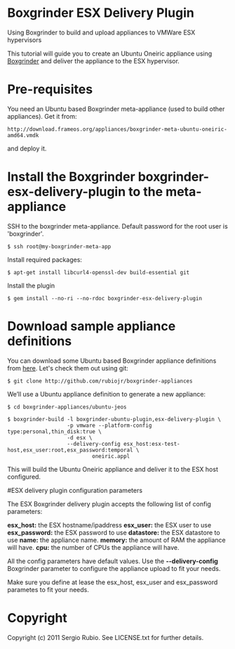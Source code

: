 # Boxgrinder ESX Delivery Plugin 

Using Boxgrinder to build and upload appliances to VMWare ESX hypervisors 

This tutorial will guide you to create an Ubuntu Oneiric appliance using [Boxgrinder](http://boxgrinder.org) and deliver the appliance to the ESX hypervisor.

# Pre-requisites

You need an Ubuntu based Boxgrinder meta-appliance (used to build other appliances). Get it from:

    http://download.frameos.org/appliances/boxgrinder-meta-ubuntu-oneiric-amd64.vmdk

and deploy it.

# Install the Boxgrinder boxgrinder-esx-delivery-plugin to the meta-appliance

SSH to the boxgrinder meta-appliance. Default password for the root user is 'boxgrinder'.

    $ ssh root@my-boxgrinder-meta-app

Install required packages:

    $ apt-get install libcurl4-openssl-dev build-essential git

Install the plugin

    $ gem install --no-ri --no-rdoc boxgrinder-esx-delivery-plugin

# Download sample appliance definitions

You can download some Ubuntu based Boxgrinder appliance definitions from [here](http://github.com/rubiojr/boxgrinder-appliances). Let's check them out using git:

    $ git clone http://github.com/rubiojr/boxgrinder-appliances

We’ll use a Ubuntu appliance definition to generate a new appliance:

    $ cd boxgrinder-appliances/ubuntu-jeos

    $ boxgrinder-build -l boxgrinder-ubuntu-plugin,esx-delivery-plugin \
                       -p vmware --platform-config type:personal,thin_disk:true \
                       -d esx \
                       --delivery-config esx_host:esx-test-host,esx_user:root,esx_password:temporal \
                               oneiric.appl

This will build the Ubuntu Oneiric appliance and deliver it to the ESX host configured.

#ESX delivery plugin configuration parameters

The ESX Boxgrinder delivery plugin accepts the following list of config parameters:

**esx_host:** the ESX hostname/ipaddress
**esx_user:** the ESX user to use
**esx_password:** the ESX password to use
**datastore:** the ESX datastore to use
**name:** the appliance name.
**memory:** the amount of RAM the appliance will have.
**cpu:** the number of CPUs the appliance will have.

All the config parameters have default values. Use the **--delivery-config** Boxgrinder parameter to configure the appliance upload to fit your needs.

Make sure you define at lease the esx_host, esx_user and esx_password parametes to fit your needs.

# Copyright

Copyright (c) 2011 Sergio Rubio. See LICENSE.txt for
further details.

